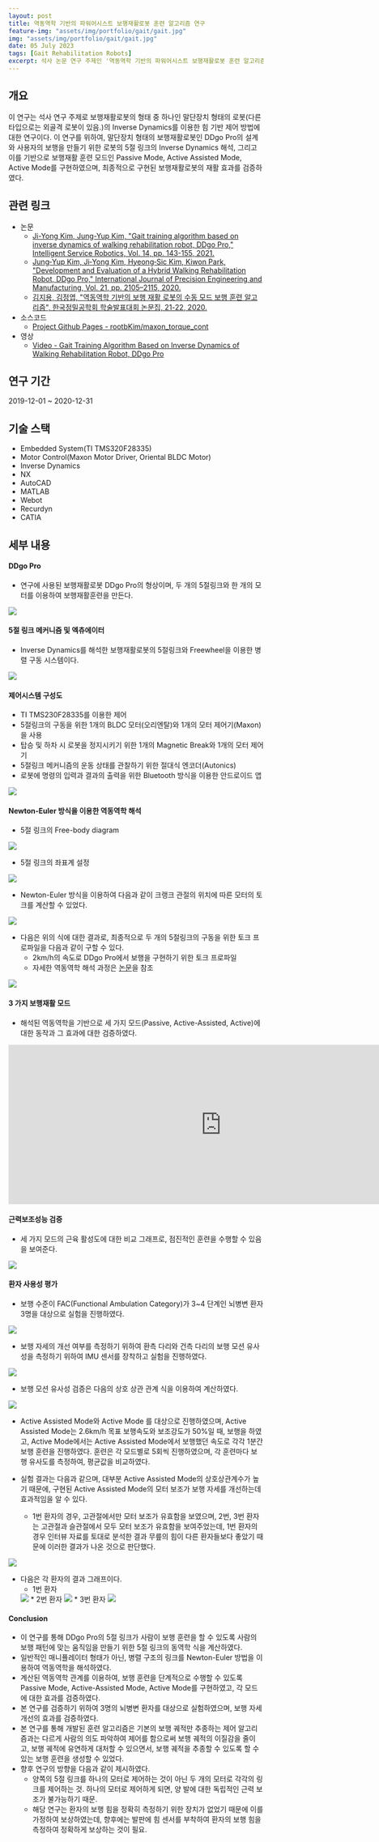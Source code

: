 ```yaml
---
layout: post
title: 역동역학 기반의 파워어시스트 보행재활로봇 훈련 알고리즘 연구
feature-img: "assets/img/portfolio/gait/gait.jpg"
img: "assets/img/portfolio/gait/gait.jpg"
date: 05 July 2023
tags: [Gait Rehabilitation Robots]
excerpt: 석사 논문 연구 주제인 '역동역학 기반의 파워어시스트 보행재활로봇 훈련 알고리즘'의 내용을 간단하게 정리한다.
---
```


## 개요

이 연구는 석사 연구 주제로 보행재활로봇의 형태 중 하나인 말단장치 형태의 로봇(다른 타입으로는 외골격 로봇이 있음.)의 Inverse Dynamics를 이용한 힘 기반 제어 방법에 대한 연구이다. 이 연구를 위하여, 말단장치 형태의 보행재활로봇인 DDgo Pro의 설계와 사용자의 보행을 만들기 위한 로봇의 5절 링크의 Inverse Dynamics 해석, 그리고 이를 기반으로 보행재활 훈련 모드인 Passive Mode, Active Assisted Mode, Active Mode를 구현하였으며, 최종적으로 구현된 보행재활로봇의 재활 효과를 검증하였다.

## 관련 링크

* 논문
    - [Ji-Yong Kim, Jung-Yup Kim, "Gait training algorithm based on inverse dynamics of walking rehabilitation robot, DDgo Pro," Intelligent Service Robotics, Vol. 14, pp. 143-155, 2021.](https://doi.org/10.1007/s11370-021-00357-8)
    - [Jung‑Yup Kim, Ji‑Yong Kim, Hyeong‑Sic Kim, Kiwon Park, "Development and Evaluation of a Hybrid Walking Rehabilitation Robot, DDgo Pro," International Journal of Precision Engineering and Manufacturing, Vol. 21, pp. 2105–2115, 2020.](https://doi.org/10.1007/s12541-020-00404-x)
    - [김지용, 김정엽, "역동역학 기반의 보행 재활 로봇의 수동 모드 보행 훈련 알고리즘", 한국정밀공학회 학술발표대회 논문집, 21-22, 2020.](https://www.dbpia.co.kr/journal/articleDetail?nodeId=NODE10489383)
* 소스코드
    - [Project Github Pages - rootbKim/maxon_torque_cont](https://github.com/rootbKim/maxon_torque_cont)
* 영상
    - [Video - Gait Training Algorithm Based on Inverse Dynamics of Walking Rehabilitation Robot, DDgo Pro](https://youtu.be/AY8eiaZwY9s)

## 연구 기간

2019-12-01 ~ 2020-12-31

## 기술 스택

- Embedded System(TI TMS320F28335)
- Motor Control(Maxon Motor Driver, Oriental BLDC Motor)
- Inverse Dynamics
- NX
- AutoCAD
- MATLAB
- Webot
- Recurdyn
- CATIA

## 세부 내용

#### DDgo Pro

* 연구에 사용된 보행재활로봇 DDgo Pro의 형상이며, 두 개의 5절링크와 한 개의 모터를 이용하여 보행재활훈련을 만든다.

<img src="/assets/img/portfolio/gait/ddgo_pro.jpg">

#### 5절 링크 메커니즘 및 엑츄에이터

* Inverse Dynamics를 해석한 보행재활로봇의 5절링크와 Freewheel을 이용한 병렬 구동 시스템이다.

<img src="/assets/img/portfolio/gait/actuator.png">

#### 제어시스템 구성도

- TI TMS230F28335를 이용한 제어
- 5절링크의 구동을 위한 1개의 BLDC 모터(오리엔탈)와 1개의 모터 제어기(Maxon)을 사용
- 탑승 및 하차 시 로봇을 정지시키기 위한 1개의 Magnetic Break와 1개의 모터 제어기
- 5절링크 메커니즘의 운동 상태를 관찰하기 위한 절대식 엔코더(Autonics)
- 로봇에 명령의 입력과 결과의 출력을 위한 Bluetooth 방식을 이용한 안드로이드 앱

<img src="/assets/img/portfolio/gait/control_system.png">

#### Newton-Euler 방식을 이용한 역동역학 해석

* 5절 링크의 Free-body diagram

<img src="/assets/img/portfolio/gait/free_body_diagram.png">

* 5절 링크의 좌표계 설정

<img src="/assets/img/portfolio/gait/five_link_mechanism.png">

* Newton-Euler 방식을 이용하여 다음과 같이 크랭크 관절의 위치에 따른 모터의 토크를 계산할 수 있었다.

<img src="/assets/img/portfolio/gait/newton_euler.png">

* 다음은 위의 식에 대한 결과로, 최종적으로 두 개의 5절링크의 구동을 위한 토크 프로파일을 다음과 같이 구할 수 있다.
    * 2km/h의 속도로 DDgo Pro에서 보행을 구현하기 위한 토크 프로파일
    * 자세한 역동역학 해석 과정은 [논문](https://doi.org/10.1007/s11370-021-00357-8)을 참조

<img src="/assets/img/portfolio/gait/crank_torque.jpg">


#### 3 가지 보행재활 모드

* 해석된 역동역학을 기반으로 세 가지 모드(Passive, Active-Assisted, Active)에 대한 동작과 그 효과에 대한 검증하였다.

<iframe width="840" height="315" src="https://www.youtube.com/embed/AY8eiaZwY9s" title="YouTube video player" frameborder="0" allow="accelerometer; autoplay; clipboard-write; encrypted-media; gyroscope; picture-in-picture; web-share" allowfullscreen></iframe>

#### 근력보조성능 검증

* 세 가지 모드의 근육 활성도에 대한 비교 그래프로, 점진적인 훈련을 수행할 수 있음을 보여준다.

<img src="/assets/img/portfolio/gait/3mode_emg.png">

#### 환자 사용성 평가

* 보행 수준이 FAC(Functional Ambulation Category)가 3~4 단계인 뇌병변 환자 3명을 대상으로 실험을 진행하였다.

<img src="/assets/img/portfolio/gait/test_table.png">

* 보행 자세의 개선 여부를 측정하기 위하여 환측 다리와 건측 다리의 보행 모션 유사성을 측정하기 위하여 IMU 센서를 장착하고 실험을 진행하였다.

<img src="/assets/img/portfolio/gait/subjects.png">

* 보행 모션 유사성 검증은 다음의 상호 상관 관계 식을 이용하여 계산하였다.

<img src="/assets/img/portfolio/gait/cross_correlation.png">

* Active Assisted Mode와 Active Mode 를 대상으로 진행하였으며, Active Assisted Mode는 2.6km/h 목표 보행속도와 보조강도가 50%일 때, 보행을 하였고, Active Mode에서는 Active Assisted Mode에서 보행했던 속도로 각각 1분간 보행 훈련을 진행하였다. 훈련은 각 모드별로 5회씩 진행하였으며, 각 훈련마다 보행 유사도를 측정하여, 평균값을 비교하였다.

* 실험 결과는 다음과 같으며, 대부분 Active Assisted Mode의 상호상관계수가 높기 때문에, 구현된 Active Assisted Mode의 모터 보조가 보행 자세를 개선하는데 효과적임을 알 수 있다.
    * 1번 환자의 경우, 고관절에서만 모터 보조가 유효함을 보였으며, 2번, 3번 환자는 고관절과 슬관절에서 모두 모터 보조가 유효함을 보여주었는데, 1번 환자의 경우 인터뷰 자료를 토대로 분석한 결과 무릎의 힘이 다른 환자들보다 좋았기 때문에 이러한 결과가 나온 것으로 판단했다.

<img src="/assets/img/portfolio/gait/test_table.png">

* 다음은 각 환자의 결과 그래프이다.
    * 1번 환자
    <img src="/assets/img/portfolio/gait/test_graph1.png">
    * 2번 환자
    <img src="/assets/img/portfolio/gait/test_graph2.png">
    * 3번 환자
    <img src="/assets/img/portfolio/gait/test_graph3.png">

#### Conclusion

* 이 연구를 통해 DDgo Pro의 5절 링크가 사람이 보행 훈련을 할 수 있도록 사람의 보행 패턴에 맞는 움직임을 만들기 위한 5절 링크의 동역학 식을 계산하였다.
* 일반적인 매니퓰레이터 형태가 아닌, 병렬 구조의 링크를 Newton-Euler 방법을 이용하여 역동역학을 해석하였다.
* 계산된 역동역학 관계를 이용하여, 보행 훈련을 단계적으로 수행할 수 있도록 Passive Mode, Active-Assisted Mode, Active Mode를 구현하였고, 각 모드에 대한 효과를 검증하였다.
* 본 연구를 검증하기 위하여 3명의 뇌병변 환자를 대상으로 실험하였으며, 보행 자세 개선의 효과를 검증하였다.
* 본 연구를 통해 개발된 훈련 알고리즘은 기본의 보행 궤적만 추종하는 제어 알고리즘과는 다르게 사람의 의도 파악하여 제어를 함으로써 보행 궤적의 이질감을 줄이고, 보행 궤적에 유연하게 대처할 수 있으면서, 보행 궤적을 추종할 수 있도록 할 수 있는 보행 훈련을 생성할 수 있었다.
* 향후 연구의 방향을 다음과 같이 제시하였다.
    * 양쪽의 5절 링크를 하나의 모터로 제어하는 것이 아닌 두 개의 모터로 각각의 링크를 제어하는 것. 하나의 모터로 제어하게 되면, 양 발에 대한 독립적인 근력 보조가 불가능하기 때문.
    * 해당 연구는 환자의 보행 힘을 정확히 측정하기 위한 장치가 없었기 때문에 이를 가정하여 보상하였는데, 향후에는 발판에 힘 센서를 부착하여 환자의 보행 힘을 측정하여 정확하게 보상하는 것이 필요.